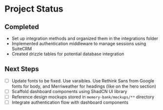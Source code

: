 # Project Status

## Completed
- Set up integration methods and organized them in the integrations folder
- Implemented authentication middleware to manage sessions using SuiteCRM
- Created drizzle tables for potential database integration

## Next Steps
- [ ] Update fonts to be fixed. Use varaibles. Use Rethink Sans from Google fonts for body, and Merriweather for headings (like on the hero section)
- [ ] Scaffold dashboard components using ShadCN UI library
- [ ] Reference design mockups stored in `memory-bank/mockups/**` directory
- [ ] Integrate authentication flow with dashboard components